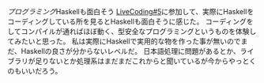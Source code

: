 *プログラミング*Haskellも面白そう
[LiveCoding#5](http://livecoding.org/)に参加して、実際にHaskellをコーディングしている所を見るとHaskellも面白そうに感じた。
コーディングをしてコンパイルが通ればほぼ動く、型安全なプログラミングというものを体験してみたいと思った。
私は実際にHaskellで実用的な物を作った事が無いのでまだ、Haskellの良さが分からないレベルだ。
日本語処理に問題があるとか、ライブラリが足りないとか処理系はまだまだこれからと聞いているが今からやっとくのもいいだろう。
